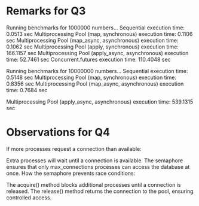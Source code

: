 # Remarks for Q3
Running benchmarks for 1000000 numbers...
Sequential execution time: 0.0513 sec
Multiprocessing Pool (map, synchronous) execution time: 0.1106 sec
Multiprocessing Pool (map_async, asynchronous) execution time: 0.1062 sec
Multiprocessing Pool (apply, synchronous) execution time: 166.1157 sec
Multiprocessing Pool (apply_async, asynchronous) execution time: 52.7461 sec
Concurrent.futures execution time: 110.4048 sec


Running benchmarks for 10000000 numbers...
Sequential execution time: 0.5148 sec
Multiprocessing Pool (map, synchronous) execution time: 0.8356 sec
Multiprocessing Pool (map_async, asynchronous) execution time: 0.7684 sec

Multiprocessing Pool (apply_async, asynchronous) execution time: 539.1315 sec





# Observations for Q4
If more processes request a connection than available:

Extra processes will wait until a connection is available.
The semaphore ensures that only max_connections processes can access the database at once.
How the semaphore prevents race conditions:

The acquire() method blocks additional processes until a connection is released.
The release() method returns the connection to the pool, ensuring controlled access.